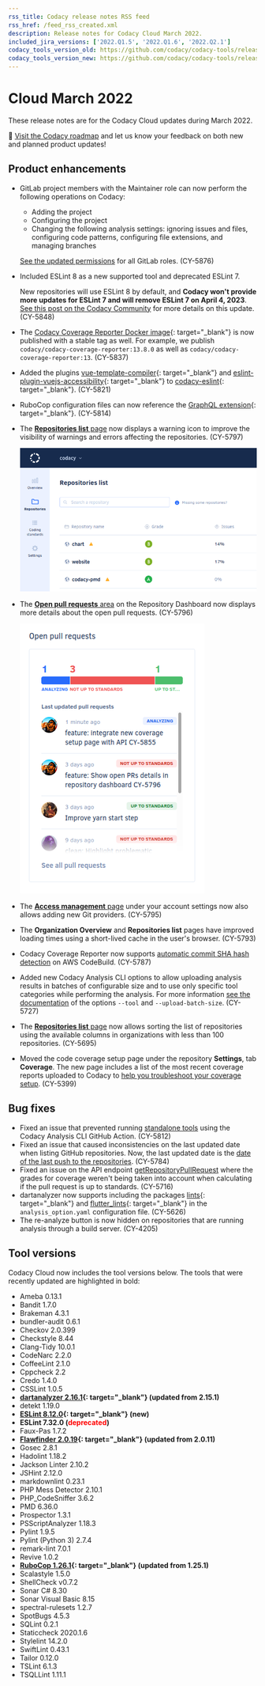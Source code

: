 ```yaml
---
rss_title: Codacy release notes RSS feed
rss_href: /feed_rss_created.xml
description: Release notes for Codacy Cloud March 2022.
included_jira_versions: ['2022.Q1.5', '2022.Q1.6', '2022.Q2.1']
codacy_tools_version_old: https://github.com/codacy/codacy-tools/releases/tag/5.2.6
codacy_tools_version_new: https://github.com/codacy/codacy-tools/releases/tag/5.6.3
---
```


# Cloud March 2022

These release notes are for the Codacy Cloud updates during March 2022.

📢 [Visit the Codacy roadmap](https://roadmap.codacy.com) and <span class="skip-vale">let us know</span> your feedback on both new and planned product updates!

## Product enhancements

-   GitLab project members with the Maintainer role can now perform the following operations on Codacy:

    -   Adding the project
    -   Configuring the project
    -   Changing the following analysis settings: ignoring issues and files, configuring code patterns, configuring file extensions, and managing branches

    [See the updated permissions](../../organizations/roles-and-permissions-for-synced-organizations.md#permissions-for-gitlab) for all GitLab roles. (CY-5876)

-   Included ESLint 8 as a new supported tool and deprecated ESLint 7.

    New repositories will use ESLint 8 by default, and **Codacy won't provide more updates for ESLint 7 and will remove ESLint 7 on April 4, 2023**. [See this post on the Codacy Community](https://community.codacy.com/t/introducing-eslint-version-8-on-our-platform/868) for more details on this update. (CY-5848)

-   The [Codacy Coverage Reporter Docker image](https://hub.docker.com/r/codacy/codacy-coverage-reporter/tags){: target="_blank"} is now published with a stable tag as well. For example, we publish `codacy/codacy-coverage-reporter:13.8.0` as well as `codacy/codacy-coverage-reporter:13`. (CY-5837)

-   Added the plugins [<span class="skip-vale">vue-template-compiler</span>](https://www.npmjs.com/package/vue-template-compiler){: target="_blank"} and [<span class="skip-vale">eslint-plugin-vuejs-accessibility</span>](https://www.npmjs.com/package/eslint-plugin-vuejs-accessibility){: target="_blank"} to [<span class="skip-vale">codacy-eslint</span>](https://github.com/codacy/codacy-eslint){: target="_blank"}. (CY-5821)

-   RuboCop configuration files can now reference the [GraphQL extension](https://github.com/DmitryTsepelev/rubocop-graphql){: target="_blank"}. (CY-5814)

-   The [**Repositories list** page](https://docs.codacy.com/v7.0/organizations/managing-repositories/) now displays a warning icon to improve the visibility of warnings and errors affecting the repositories. (CY-5797)

    ![Repositories with warnings on the Repositories list page](../images/cy-5797.png)

-   The [**Open pull requests** area](https://docs.codacy.com/v7.0/repositories/repository-dashboard/#open-pull-requests) on the Repository Dashboard now displays more details about the open pull requests. (CY-5796)

    ![Open pull requests area on the Repository Dashboard](../images/cy-5796.png)

-   The [**Access management** page](https://docs.codacy.com/v7.0/getting-started/which-permissions-does-codacy-need-from-my-account/#revoking-access-to-integrations) under your account settings now also allows adding new Git providers. (CY-5795)

-   The **Organization Overview** and **Repositories list** pages have improved loading times using a short-lived cache in the user's browser. (CY-5793)

-   Codacy Coverage Reporter now supports [automatic commit SHA hash detection](../../coverage-reporter/troubleshooting-common-issues.md#commit-detection) on AWS CodeBuild. (CY-5787)

-   Added new Codacy Analysis CLI options to allow uploading analysis results in batches of configurable size and to use only specific tool categories while performing the analysis. For more information [see the documentation](https://github.com/codacy/codacy-analysis-cli#commands-and-configuration) of the options `--tool` and `--upload-batch-size`. (CY-5727)

-   The [**Repositories list** page](https://docs.codacy.com/v7.0/organizations/managing-repositories/) now allows sorting the list of repositories using the available columns in organizations with less than 100 repositories. (CY-5695)

-   Moved the code coverage setup page under the repository **Settings**, tab **Coverage**. The new page includes a list of the most recent coverage reports uploaded to Codacy to [help you troubleshoot your coverage setup](../../coverage-reporter/index.md#uploading-coverage). (CY-5399)

## Bug fixes

-   Fixed an issue that prevented running [standalone tools](../../related-tools/local-analysis/client-side-tools.md) using the Codacy Analysis CLI GitHub Action. (CY-5812)
-   Fixed an issue that caused inconsistencies on the last updated date when listing GitHub repositories. Now, the last updated date is the [date of the last push to the repositories](../../organizations/organization-overview.md#last-updated-repositories). (CY-5784)
-   Fixed an issue on the API endpoint [getRepositoryPullRequest](https://api.codacy.com/api/api-docs#getrepositorypullrequest) where the grades for coverage weren't being taken into account when calculating if the pull request is up to standards. (CY-5716)
-   dartanalyzer now supports including the packages [lints](https://pub.dev/packages/lints){: target="_blank"} and [flutter_lints](https://pub.dev/packages/flutter_lints){: target="_blank"} in the `analysis_option.yaml` configuration file. (CY-5626)
-   The re-analyze button is now hidden on repositories that are running analysis through a build server. (CY-4205)

## Tool versions

Codacy Cloud now includes the tool versions below. The tools that were recently updated are highlighted in bold:

-   Ameba 0.13.1
-   Bandit 1.7.0
-   Brakeman 4.3.1
-   bundler-audit 0.6.1
-   Checkov 2.0.399
-   Checkstyle 8.44
-   Clang-Tidy 10.0.1
-   CodeNarc 2.2.0
-   CoffeeLint 2.1.0
-   Cppcheck 2.2
-   Credo 1.4.0
-   CSSLint 1.0.5
-   **[dartanalyzer 2.16.1](https://github.com/dart-lang/sdk/blob/main/CHANGELOG.md#2161---2022-02-09){: target="_blank"} (updated from 2.15.1)**
-   detekt 1.19.0
-   **[ESLint 8.12.0](https://github.com/eslint/eslint/releases/tag/v8.12.0){: target="_blank"} (new)**
-   **ESLint 7.32.0 (<span style="color: red;">deprecated</span>)**
-   Faux-Pas 1.7.2
-   **[Flawfinder 2.0.19](https://github.com/david-a-wheeler/flawfinder/blob/master/ChangeLog){: target="_blank"} (updated from 2.0.11)**
-   Gosec 2.8.1
-   Hadolint 1.18.2
-   Jackson Linter 2.10.2
-   JSHint 2.12.0
-   markdownlint 0.23.1
-   PHP Mess Detector 2.10.1
-   PHP_CodeSniffer 3.6.2
-   PMD 6.36.0
-   Prospector 1.3.1
-   PSScriptAnalyzer 1.18.3
-   Pylint 1.9.5
-   Pylint (Python 3) 2.7.4
-   remark-lint 7.0.1
-   Revive 1.0.2
-   **[RuboCop 1.26.1](https://github.com/rubocop/rubocop/releases/tag/v1.26.1){: target="_blank"} (updated from 1.25.1)**
-   Scalastyle 1.5.0
-   ShellCheck v0.7.2
-   Sonar C# 8.30
-   Sonar Visual Basic 8.15
-   spectral-rulesets 1.2.7
-   SpotBugs 4.5.3
-   SQLint 0.2.1
-   Staticcheck 2020.1.6
-   Stylelint 14.2.0
-   SwiftLint 0.43.1
-   Tailor 0.12.0
-   TSLint 6.1.3
-   TSQLLint 1.11.1
